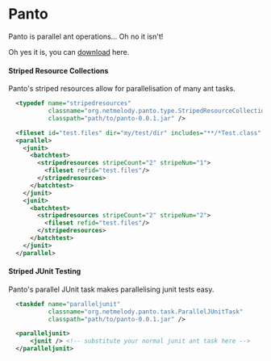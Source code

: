 Panto
=====
Panto is parallel ant operations... Oh no it isn't!

Oh yes it is, you can [download] here.

#### Striped Resource Collections
Panto's striped resources allow for parallelisation of many ant tasks.

``` XML
  <typedef name="stripedresources"
           classname="org.netmelody.panto.type.StripedResourceCollection"
           classpath="path/to/panto-0.0.1.jar" />

  <fileset id="test.files" dir="my/test/dir" includes="**/*Test.class" />
  <parallel>
    <junit>
      <batchtest>
        <stripedresources stripeCount="2" stripeNum="1">
          <fileset refid="test.files"/>
        </stripedresources>
      </batchtest>
    </junit>
    <junit>
      <batchtest>
        <stripedresources stripeCount="2" stripeNum="2">
          <fileset refid="test.files"/>
        </stripedresources>
      </batchtest>
    </junit>
  </parallel>
```
#### Striped JUnit Testing
Panto's parallel JUnit task makes parallelising junit tests easy.

``` XML
  <taskdef name="paralleljunit"
           classname="org.netmelody.panto.task.ParallelJUnitTask"
           classpath="path/to/panto-0.0.1.jar" />

  <paralleljunit>
      <junit /> <!-- substitute your normal junit ant task here -->
  </paralleljunit>
```

[download]: https://github.com/netmelody/panto/releases
